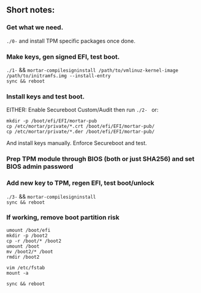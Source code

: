 ## Short notes:  

### Get what we need. 
`./0-` and install TPM specific packages once done.  

### Make keys, gen signed EFI, test boot. 
`./1-` && `mortar-compilesigninstall /path/to/vmlinuz-kernel-image /path/to/initramfs.img --install-entry`  
`sync && reboot`


### Install keys and test boot.  
EITHER: Enable Secureboot Custom/Audit then run `./2- ` or: 
```
mkdir -p /boot/efi/EFI/mortar-pub
cp /etc/mortar/private/*.crt /boot/efi/EFI/mortar-pub/
cp /etc/mortar/private/*.der /boot/efi/EFI/mortar-pub/
```

And install keys manually. Enforce Secureboot and test.  

### Prep TPM module through BIOS (both or just SHA256) and set BIOS admin password  

### Add new key to TPM, regen EFI, test boot/unlock  
`./3-` && `mortar-compilesigninstall`  
`sync && reboot`  

### If working, remove boot partition risk  
```
umount /boot/efi
mkdir -p /boot2
cp -r /boot/* /boot2
umount /boot
mv /boot2/* /boot
rmdir /boot2
```

`vim /etc/fstab`  
`mount -a`  

`sync && reboot`

